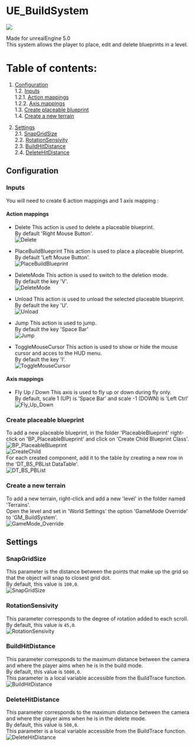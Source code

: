 # UE_BuildSystem
<a href="https://skillicons.dev"><img src="https://skillicons.dev/icons?i=unreal"/></a>

Made for unrealEngine 5.0<br>
This system allows the player to place, edit and delete blueprints in a level.

# Table of contents:
1. [Configuration](#configuration)<br>
1.2. [Inputs](#inputs)<br>
1.2.1. [Action mappings](#action-mappings)<br>
1.2.2. [Axis mappings](#axis-mappings)<br>
1.3. [Create placeable blueprint](#create-placeable-blueprint)<br>
1.4. [Create a new terrain](#create-a-new-terrain)<br>

2. [Settings](#settings)<br>
2.1. [SnapGridSize](#snapgridsize)<br>
2.2. [RotationSensivity](#rotationsensivity)<br>
2.3. [BuildHitDistance](#buildhitdistance)<br>
2.4. [DeleteHitDistance](#deletehitdistance)<br>

## Configuration

### Inputs
You will need to create 6 action mappings and 1 axis mapping : 

#### Action mappings

- Delete
This action is used to delete a placeable blueprint.<br>
By default 'Right Mouse Button'.<br>
![Delete](https://github.com/YoruKiwi/UE_BuildSystem/assets/38381564/f47fc9cd-ad74-4cda-bfe7-9fb11cb13d67)<br>


- PlaceBuildBlueprint
This action is used to place a placeable blueprint.<br>
By default 'Left Mouse Button'.<br>
![PlaceBuildBlueprint](https://github.com/YoruKiwi/UE_BuildSystem/assets/38381564/f35d167f-2c2b-427e-9855-72a49ea356f5)<br>


- DeleteMode
This action is used to switch to the deletion mode.<br>
By default the key 'V'.<br>
![DeleteMode](https://github.com/YoruKiwi/UE_BuildSystem/assets/38381564/98063e06-8df0-44af-94a5-4ea9dce48c0b)<br>


- Unload
This action is used to unload the selected placeable blueprint.<br>
By default the key 'U'.<br>
![Unload](https://github.com/YoruKiwi/UE_BuildSystem/assets/38381564/1b8f5fc7-55fc-4b08-8ceb-4aba848f379a)<br>


- Jump
This action is used to jump.<br>
By default the key 'Space Bar'<br>
![Jump](https://github.com/YoruKiwi/UE_BuildSystem/assets/38381564/67993762-a4a9-4a00-8c49-8a1e9580bcc7)<br>


- ToggleMouseCursor
This action is used to show or hide the mouse cursor and acces to the HUD menu.<br>
By default the key 'I'.<br>
![ToggleMouseCursor](https://github.com/YoruKiwi/UE_BuildSystem/assets/38381564/2ad5f94f-04fa-4a57-af79-1d271361370a)<br>


#### Axis mappings

- Fly Up / Down
This axis is used to fly up or down during fly only.<br>
By default, scale 1 (UP) is 'Space Bar' and scale -1 (DOWN) is 'Left Ctrl'<br>
![Fly_Up_Down](https://github.com/YoruKiwi/UE_BuildSystem/assets/38381564/57044f44-d183-4121-89c8-cd7e4b1db0d0)<br>



### Create placeable blueprint
To add a new placeable blueprint, in the folder 'PlaceableBlueprint' right-click on 'BP_PlaceableBlueprint' and click on 'Create Child Blueprint Class'.<br>
![BP_PlaceableBlueprint](https://github.com/YoruKiwi/UE_BuildSystem/assets/38381564/5270957d-ca0f-43f0-871d-8783dac7b18f)<br>
![CreateChild](https://github.com/YoruKiwi/UE_BuildSystem/assets/38381564/ab23c992-761f-471d-8f11-cca280757f99)<br>
For each created component, add it to the table by creating a new row in the 'DT_BS_PBList DataTable'.<br>
![DT_BS_PBList](https://github.com/YoruKiwi/UE_BuildSystem/assets/38381564/d2b64064-8d65-4135-8985-02f4fdcc9314)<br>


### Create a new terrain
To add a new terrain, right-click and add a new 'level' in the folder named 'Terrains'.<br>
Open the level and set in 'World Settings' the option 'GameMode Override' to 'GM_BuildSystem'.<br>
![GameMode_Override](https://github.com/YoruKiwi/UE_BuildSystem/assets/38381564/f90c7971-5445-43e5-916e-7c46e5615573)<br>




## Settings

### SnapGridSize
This parameter is the distance between the points that make up the grid so that the object will snap to closest grid dot.<br>
By default, this value is ```100,0```.<br>
![SnapGridSize](https://github.com/YoruKiwi/UE_BuildSystem/assets/38381564/9edab2a4-62e1-46fb-adf7-ebe65ef047db)<br>

### RotationSensivity
This parameter corresponds to the degree of rotation added to each scroll.<br>
By default, this value is ```45,0```.<br>
![RotationSensivity](https://github.com/YoruKiwi/UE_BuildSystem/assets/38381564/a63e3499-ae2a-4d3f-b2bf-86e2face9fe0)<br>

### BuildHitDistance
This parameter corresponds to the maximum distance between the camera and where the player aims when he is in the build mode.<br>
By default, this value is ```5000,0```.<br>
This parameter is a local variable accessible from the BuildTrace function.<br>
![BuildHitDistance](https://github.com/YoruKiwi/UE_BuildSystem/assets/38381564/269ce7bd-935c-4795-8ff8-b8a21ed8cfc3)<br>

### DeleteHitDistance
This parameter corresponds to the maximum distance between the camera and where the player aims when he is in the delete mode.<br>
By default, this value is ```500,0```.<br>
This parameter is a local variable accessible from the BuildTrace function.<br>
![DeleteHitDistance](https://github.com/YoruKiwi/UE_BuildSystem/assets/38381564/0f0b5f44-3151-47d9-a24f-901f1d17c408)<br>
